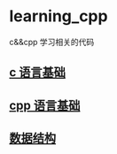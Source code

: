 # learning_cpp

c&amp;&amp;cpp 学习相关的代码

## [c 语言基础](./c_base/)
## [cpp 语言基础](./cpp_base/)
## [数据结构](./data_structure/)


